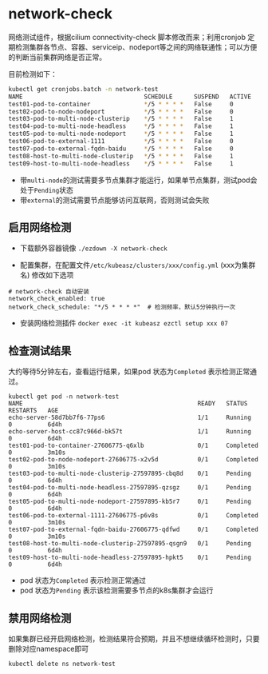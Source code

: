 # network-check

网络测试组件，根据cilium connectivity-check 脚本修改而来；利用cronjob 定期检测集群各节点、容器、serviceip、nodeport等之间的网络联通性；可以方便的判断当前集群网络是否正常。

目前检测如下：

``` bash
kubectl get cronjobs.batch -n network-test
NAME                                  SCHEDULE      SUSPEND   ACTIVE   LAST SCHEDULE   AGE
test01-pod-to-container               */5 * * * *   False     0        3m19s           6d3h
test02-pod-to-node-nodeport           */5 * * * *   False     0        3m19s           6d3h
test03-pod-to-multi-node-clusterip    */5 * * * *   False     1        6d3h            6d3h
test04-pod-to-multi-node-headless     */5 * * * *   False     1        6d3h            6d3h
test05-pod-to-multi-node-nodeport     */5 * * * *   False     1        6d3h            6d3h
test06-pod-to-external-1111           */5 * * * *   False     0        3m19s           6d3h
test07-pod-to-external-fqdn-baidu     */5 * * * *   False     0        3m19s           6d3h
test08-host-to-multi-node-clusterip   */5 * * * *   False     1        6d3h            6d3h
test09-host-to-multi-node-headless    */5 * * * *   False     1        6d3h            6d3h
```

+ 带`multi-node`的测试需要多节点集群才能运行，如果单节点集群，测试pod会处于`Pending`状态
+ 带`external`的测试需要节点能够访问互联网，否则测试会失败

## 启用网络检测

- 下载额外容器镜像 `./ezdown -X network-check`

- 配置集群，在配置文件`/etc/kubeasz/clusters/xxx/config.yml` (xxx为集群名) 修改如下选项

```
# network-check 自动安装
network_check_enabled: true
network_check_schedule: "*/5 * * * *"  # 检测频率，默认5分钟执行一次
```

- 安装网络检测插件 `docker exec -it kubeasz ezctl setup xxx 07`

## 检查测试结果

大约等待5分钟左右，查看运行结果，如果pod 状态为`Completed` 表示检测正常通过。

```
kubectl get pod -n network-test
NAME                                                 READY   STATUS      RESTARTS   AGE
echo-server-58d7bb7f6-77ps6                          1/1     Running     0          6d4h
echo-server-host-cc87c966d-bk57t                     1/1     Running     0          6d4h
test01-pod-to-container-27606775-q6xlb               0/1     Completed   0          3m10s
test02-pod-to-node-nodeport-27606775-x2v5d           0/1     Completed   0          3m10s
test03-pod-to-multi-node-clusterip-27597895-cbq8d    0/1     Pending     0          6d4h
test04-pod-to-multi-node-headless-27597895-qzsgz     0/1     Pending     0          6d4h
test05-pod-to-multi-node-nodeport-27597895-kb5r7     0/1     Pending     0          6d4h
test06-pod-to-external-1111-27606775-p6v8s           0/1     Completed   0          3m10s
test07-pod-to-external-fqdn-baidu-27606775-qdfwd     0/1     Completed   0          3m10s
test08-host-to-multi-node-clusterip-27597895-qsgn9   0/1     Pending     0          6d4h
test09-host-to-multi-node-headless-27597895-hpkt5    0/1     Pending     0          6d4h
```

+ pod 状态为`Completed` 表示检测正常通过
+ pod 状态为`Pending` 表示该检测需要多节点的k8s集群才会运行

## 禁用网络检测

如果集群已经开启网络检测，检测结果符合预期，并且不想继续循环检测时，只要删除对应namespace即可

```
kubectl delete ns network-test
```
